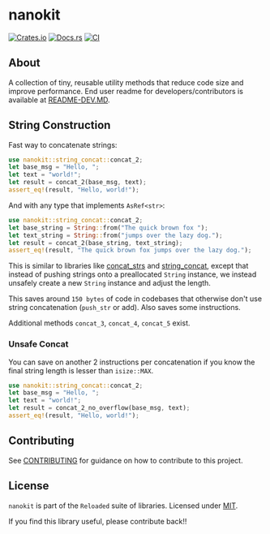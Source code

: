 # nanokit

[![Crates.io](https://img.shields.io/crates/v/nanokit.svg)](https://crates.io/crates/nanokit)
[![Docs.rs](https://docs.rs/nanokit/badge.svg)](https://docs.rs/nanokit)
[![CI](https://github.com/Sewer56/nanokit-rs/actions/workflows/rust.yml/badge.svg)](https://github.com/Sewer56/nanokit-rs/actions)

## About

A collection of tiny, reusable utility methods that reduce code size and improve performance.
End user readme for developers/contributors is available at [README-DEV.MD](./README-DEV.MD).

## String Construction

Fast way to concatenate strings:

```rust
use nanokit::string_concat::concat_2;
let base_msg = "Hello, ";
let text = "world!";
let result = concat_2(base_msg, text);
assert_eq!(result, "Hello, world!");
```

And with any type that implements `AsRef<str>`:

```rust
use nanokit::string_concat::concat_2;
let base_string = String::from("The quick brown fox ");
let text_string = String::from("jumps over the lazy dog.");
let result = concat_2(base_string, text_string);
assert_eq!(result, "The quick brown fox jumps over the lazy dog.");
```

This is similar to libraries like [concat_strs][concat-strs] and [string_concat][string-concat], except that instead of pushing strings onto a preallocated `String` instance, we instead unsafely create a new `String` instance and adjust the length.

This saves around `150 bytes` of code in codebases that otherwise don't use string concatenation (`push_str` or add).
Also saves some instructions.

Additional methods `concat_3`, `concat_4`, `concat_5` exist.

### Unsafe Concat

You can save on another 2 instructions per concatenation if you know the final string length
is lesser than `isize::MAX`.

```rust
use nanokit::string_concat::concat_2;
let base_msg = "Hello, ";
let text = "world!";
let result = concat_2_no_overflow(base_msg, text);
assert_eq!(result, "Hello, world!");
```

## Contributing

See [CONTRIBUTING](CONTRIBUTING.MD) for guidance on how to contribute to this project.  

## License

`nanokit` is part of the `Reloaded` suite of libraries.
Licensed under [MIT](./LICENSE).

If you find this library useful, please contribute back!!

<!-- Links -->
[concat-strs]: https://crates.io/crates/concat_strs
[string-concat]: https://crates.io/crates/string_concat